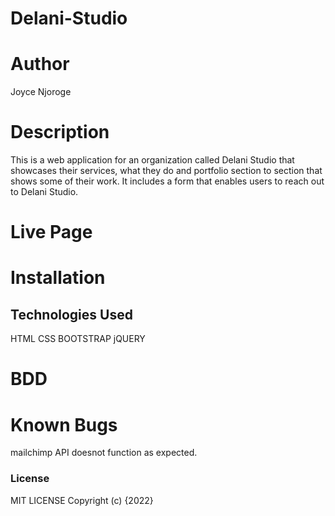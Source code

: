 # Delani-Studio
# Author
Joyce Njoroge
# Description
This is a web application for an organization called Delani Studio that showcases their services, what they do and portfolio section to section that shows some of their work. It includes a form that enables users to reach out to Delani Studio.
# Live Page

# Installation

## Technologies Used
HTML
CSS
BOOTSTRAP
jQUERY
# BDD
# Known Bugs
mailchimp API doesnot function as expected.
### License
MIT LICENSE
Copyright (c) {2022} 




